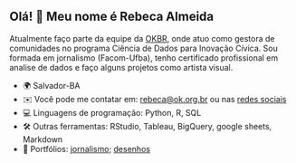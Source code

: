 ## Olá! 👋 Meu nome é Rebeca Almeida

Atualmente faço parte da equipe da [OKBR](https://ok.org.br/), onde atuo como gestora de comunidades no programa Ciência de Dados para Inovação Cívica. Sou formada em jornalismo (Facom-Ufba), tenho certificado profissional em analise de dados e faço alguns projetos como artista visual. 

* 🌍 Salvador-BA
* ✉️ Você pode me contatar em: [rebeca@ok.org.br](mailto:rebeca@ok.org.br) ou nas [redes sociais](https://linktr.ee/rasrbk)
* 💻 Linguagens de programação: Python, R, SQL
* 🛠️ Outras ferramentas: RStudio, Tableau, BigQuery, google sheets, Markdown
* 📰 Portfólios: [jornalismo](https://rasrbk.journoportfolio.com/); [desenhos](https://www.deviantart.com/rasrbk/gallery/all) 
